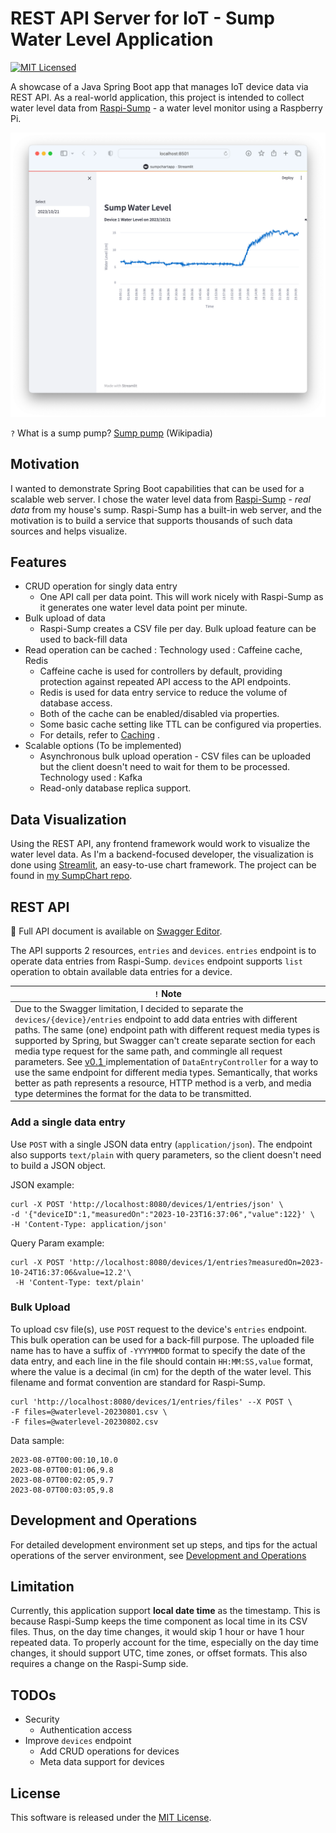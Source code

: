 # REST API Server for IoT - Sump Water Level Application

[![MIT Licensed](https://img.shields.io/badge/license-MIT-blue.svg)](https://github.com/ntamagawa/sumpdata/blob/main/LICENSE)

A showcase of a Java Spring Boot app that manages IoT device data via REST API. As a real-world application, this project is intended to collect water level data from [Raspi-Sump](https://www.linuxnorth.org/raspi-sump/) - a water level monitor using a Raspberry Pi.

![Web Frontend Sample](assets/WebFrontendSample.png)

`?` What is a sump pump? [Sump pump](https://en.wikipedia.org/wiki/Sump_pump) (Wikipadia)

## Motivation
I wanted to demonstrate Spring Boot capabilities that can be used for a scalable web server. I chose the water level data from [Raspi-Sump](https://www.linuxnorth.org/raspi-sump/) - _real data_ from my house's sump. Raspi-Sump has a built-in web server, and the motivation is to build a service that supports thousands of such data sources and helps visualize.

## Features
* CRUD operation for singly data entry
  * One API call per data point. This will work nicely with Raspi-Sump as it generates one water level data point per minute. 
* Bulk upload of data
  * Raspi-Sump creates a CSV file per day. Bulk upload feature can be used to back-fill data
* Read operation can be cached : Technology used : Caffeine cache, Redis
  * Caffeine cache is used for controllers by default, providing protection against repeated API access to the API endpoints.
  * Redis is used for data entry service to reduce the volume of database access. 
  * Both of the cache can be enabled/disabled via properties.
  * Some basic cache setting like TTL can be configured via properties. 
  * For details, refer to [Caching](CACHING.md) .
* Scalable options (To be implemented)
  * Asynchronous bulk upload operation - CSV files can be uploaded but the client doesn't need to wait for them to be processed. Technology used : Kafka
  * Read-only database replica support.

## Data Visualization
Using the REST API, any frontend framework would work to visualize the water level data. As I'm a backend-focused developer, the visualization is done using [Streamlit](https://streamlit.io), an easy-to-use chart framework. The project can be found in [my SumpChart repo](https://github.com/ntamagawa/sumpchart).

## REST API

:green_book: Full API document is available on [Swagger Editor](https://editor.swagger.io/?url=https://raw.githubusercontent.com/ntamagawa/sumpdata/main/src/api/sump_data_rest_api.yaml).

The API supports 2 resources, `entries` and `devices`. `entries` endpoint is to operate data entries from Raspi-Sump. `devices` endpoint supports `list` operation to obtain available data entries for a device.


| `!` Note                                                                                                                                                                                                                                                                                                                                                                                                                                                                                                                                                                                                                                                                                                                                                       |
|----------------------------------------------------------------------------------------------------------------------------------------------------------------------------------------------------------------------------------------------------------------------------------------------------------------------------------------------------------------------------------------------------------------------------------------------------------------------------------------------------------------------------------------------------------------------------------------------------------------------------------------------------------------------------------------------------------------------------------------------------------------|
| Due to the Swagger limitation, I decided to separate the `devices/{device}/entries` endpoint to add data entries with different paths. The same (one) endpoint path with different request media types is supported by Spring, but Swagger can't create separate section for each media type request for the same path, and commingle all request parameters. See [v0.1 ](https://github.com/ntamagawa/sumpdata/blob/v0.1.0/src/main/java/com/example/sumpdata/rest/DataEntryController.java) implementation of `DataEntryController` for a way to use the same endpoint for different media types. Semantically, that works better as path represents a resource, HTTP method is a verb, and media type determines the format for the data to be transmitted. |




### Add a single data entry
Use `POST` with a single JSON data entry (`application/json`). The endpoint also supports `text/plain` with query parameters, so the client doesn't need to build a JSON object.

JSON example: 
```shell
curl -X POST 'http://localhost:8080/devices/1/entries/json' \
-d '{"deviceID":1,"measuredOn":"2023-10-23T16:37:06","value":122}' \
-H 'Content-Type: application/json' 
```

Query Param example:
```shell
curl -X POST 'http://localhost:8080/devices/1/entries?measuredOn=2023-10-24T16:37:06&value=12.2'\
 -H 'Content-Type: text/plain'
```

### Bulk Upload
To upload csv file(s), use `POST` request to the device's `entries` endpoint. This bulk operation can be used for a back-fill purpose. The uploaded file name has to have a suffix of `-YYYYMMDD` format to specify the date of the data entry, and each line in the file should contain `HH:MM:SS,value` format, where the value is a decimal (in cm) for the depth of the water level. This filename and format convention are standard for Raspi-Sump.
```shell
curl 'http://localhost:8080/devices/1/entries/files' --X POST \
-F files=@waterlevel-20230801.csv \
-F files=@waterlevel-20230802.csv
```
Data sample:
```
2023-08-07T00:00:10,10.0
2023-08-07T00:01:06,9.8
2023-08-07T00:02:05,9.7
2023-08-07T00:03:05,9.8
```

## Development and Operations
For detailed development environment set up steps, and tips for the actual operations of the server environment, see [Development and Operations](DEVOPS.md) 

## Limitation
Currently, this application support **local date time** as the timestamp. This is because Raspi-Sump keeps the time component as local time in its CSV files. Thus, on the day time changes, it would skip 1 hour or have 1 hour repeated data. To properly account for the time, especially on the day time changes, it should support UTC, time zones, or offset formats. This also requires a change on the Raspi-Sump side.

## TODOs
* Security
  * Authentication access
* Improve `devices` endpoint
  * Add CRUD operations for devices
  * Meta data support for devices  

## License
This software is released under the [MIT License](https://github.com/ntamagawa/sumpdata/blob/main/LICENSE).
